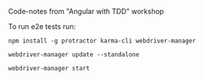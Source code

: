 Code-notes from "Angular with TDD" workshop


To run e2e tests run:

  ```npm install -g protractor karma-cli webdriver-manager```

  ```webdriver-manager update --standalone```

  ```webdriver-manager start```
